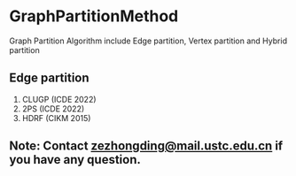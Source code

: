# GraphPartitionMethod
Graph Partition Algorithm include Edge partition, Vertex partition and Hybrid partition
## Edge partition
1. CLUGP (ICDE 2022)
2. 2PS (ICDE 2022)
3. HDRF (CIKM 2015)

## Note: Contact zezhongding@mail.ustc.edu.cn if you have any question.
